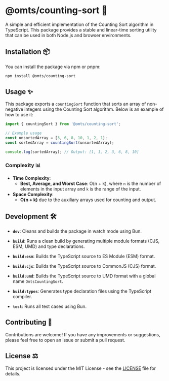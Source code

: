 
# @omts/counting-sort 🚀

A simple and efficient implementation of the Counting Sort algorithm in TypeScript. This package provides a stable and linear-time sorting utility that can be used in both Node.js and browser environments.

## Installation 📦

You can install the package via npm or pnpm:

```bash
npm install @omts/counting-sort
```

## Usage ✨

This package exports a `countingSort` function that sorts an array of non-negative integers using the Counting Sort algorithm. Below is an example of how to use it:

```typescript
import { countingSort } from '@omts/counting-sort';

// Example usage
const unsortedArray = [3, 6, 8, 10, 1, 2, 1];
const sortedArray = countingSort(unsortedArray);

console.log(sortedArray); // Output: [1, 1, 2, 3, 6, 8, 10]
```

### Complexity 📊

- **Time Complexity**:
  - **Best, Average, and Worst Case**: O(n + k), where `n` is the number of elements in the input array and `k` is the range of the input.
- **Space Complexity**:
  - **O(n + k)** due to the auxiliary arrays used for counting and output.

## Development 🛠️

- **`dev`**: Cleans and builds the package in watch mode using Bun.

- **`build`**: Runs a clean build by generating multiple module formats (CJS, ESM, UMD) and type declarations.

- **`build:esm`**: Builds the TypeScript source to ES Module (ESM) format.

- **`build:cjs`**: Builds the TypeScript source to CommonJS (CJS) format.

- **`build:umd`**: Builds the TypeScript source to UMD format with a global name `OmtsCountingSort`.

- **`build:types`**: Generates type declaration files using the TypeScript compiler.

- **`test`**: Runs all test cases using Bun. 

## Contributing 🤝

Contributions are welcome! If you have any improvements or suggestions, please feel free to open an issue or submit a pull request.

## License ⚖️

This project is licensed under the MIT License - see the [LICENSE](LICENSE) file for details.
